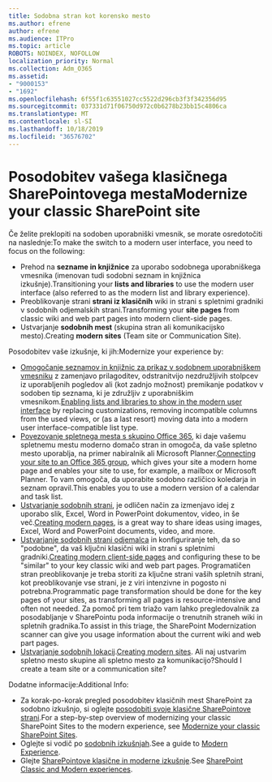 ```yaml
---
title: Sodobna stran kot korensko mesto
ms.author: efrene
author: efrene
ms.audience: ITPro
ms.topic: article
ROBOTS: NOINDEX, NOFOLLOW
localization_priority: Normal
ms.collection: Adm_O365
ms.assetid:
- "9000153"
- "1692"
ms.openlocfilehash: 6f55f1c63551027cc5522d296cb3f3f342356d95
ms.sourcegitcommit: 037331d71f06750d972c0b6278b23bb15c4806ca
ms.translationtype: MT
ms.contentlocale: sl-SI
ms.lasthandoff: 10/18/2019
ms.locfileid: "36576702"
---
```

# <a name="modernize-your-classic-sharepoint-site"></a><span data-ttu-id="9b31b-102">Posodobitev vašega klasičnega SharePointovega mesta</span><span class="sxs-lookup"><span data-stu-id="9b31b-102">Modernize your classic SharePoint site</span></span>

<span data-ttu-id="9b31b-103">Če želite preklopiti na sodoben uporabniški vmesnik, se morate osredotočiti na naslednje:</span><span class="sxs-lookup"><span data-stu-id="9b31b-103">To make the switch to a modern user interface, you need to focus on the following:</span></span>

- <span data-ttu-id="9b31b-104">Prehod na **sezname in knjižnice** za uporabo sodobnega uporabniškega vmesnika (imenovan tudi sodobni seznam in knjižnica izkušnje).</span><span class="sxs-lookup"><span data-stu-id="9b31b-104">Transitioning your **lists and libraries** to use the modern user interface (also referred to as the modern list and library experience).</span></span>
- <span data-ttu-id="9b31b-105">Preoblikovanje strani **strani iz klasičnih** wiki in strani s spletnimi gradniki v sodobnih odjemalskih strani.</span><span class="sxs-lookup"><span data-stu-id="9b31b-105">Transforming your **site pages** from classic wiki and web part pages into modern client-side pages.</span></span>
- <span data-ttu-id="9b31b-106">Ustvarjanje **sodobnih mest** (skupina stran ali komunikacijsko mesto).</span><span class="sxs-lookup"><span data-stu-id="9b31b-106">Creating **modern sites** (Team site or Communication Site).</span></span>

<span data-ttu-id="9b31b-107">Posodobitev vaše izkušnje, ki jih:</span><span class="sxs-lookup"><span data-stu-id="9b31b-107">Modernize your experience by:</span></span>
- <span data-ttu-id="9b31b-108">[Omogočanje seznamov in knjižnic za prikaz v sodobnem uporabniškem vmesniku](https://docs.microsoft.com/sharepoint/dev/transform/modernize-userinterface-lists-and-libraries) z zamenjavo prilagoditev, odstranitvijo nezdružljivih stolpcev iz uporabljenih pogledov ali (kot zadnjo možnost) premikanje podatkov v sodoben tip seznama, ki je združljiv z uporabniškim vmesnikom.</span><span class="sxs-lookup"><span data-stu-id="9b31b-108">[Enabling lists and libraries to show in the modern user interface](https://docs.microsoft.com/sharepoint/dev/transform/modernize-userinterface-lists-and-libraries) by replacing customizations, removing incompatible columns from the used views, or (as a last resort) moving data into a modern user interface-compatible list type.</span></span>
- <span data-ttu-id="9b31b-109">[Povezovanje spletnega mesta s skupino Office 365](https://docs.microsoft.com/sharepoint/dev/transform/modernize-connect-to-office365-group), ki daje vašemu spletnemu mestu moderno domačo stran in omogoča, da vaše spletno mesto uporablja, na primer nabiralnik ali Microsoft Planner.</span><span class="sxs-lookup"><span data-stu-id="9b31b-109">[Connecting your site to an Office 365 group](https://docs.microsoft.com/sharepoint/dev/transform/modernize-connect-to-office365-group), which gives your site a modern home page and enables your site to use, for example, a mailbox or Microsoft Planner.</span></span> <span data-ttu-id="9b31b-110">To vam omogoča, da uporabite sodobno različico koledarja in seznam opravil.</span><span class="sxs-lookup"><span data-stu-id="9b31b-110">This enables you to use a modern version of a calendar and task list.</span></span>
- <span data-ttu-id="9b31b-111">[Ustvarjanje sodobnih strani](https://support.office.com/article/create-and-use-modern-pages-on-a-sharepoint-site-b3d46deb-27a6-4b1e-87b8-df851e503dec), je odličen način za izmenjavo idej z uporabo slik, Excel, Word in PowerPoint dokumentov, video, in še več.</span><span class="sxs-lookup"><span data-stu-id="9b31b-111">[Creating modern pages](https://support.office.com/article/create-and-use-modern-pages-on-a-sharepoint-site-b3d46deb-27a6-4b1e-87b8-df851e503dec), is a great way to share ideas using images, Excel, Word and PowerPoint documents, video, and more.</span></span>
- <span data-ttu-id="9b31b-112">[Ustvarjanje sodobnih strani odjemalca](https://docs.microsoft.com/sharepoint/dev/transform/modernize-userinterface-site-pages) in konfiguriranje teh, da so "podobne", da vaš ključni klasični wiki in strani s spletnimi gradniki.</span><span class="sxs-lookup"><span data-stu-id="9b31b-112">[Creating modern client-side pages](https://docs.microsoft.com/sharepoint/dev/transform/modernize-userinterface-site-pages) and configuring these to be "similar" to your key classic wiki and web part pages.</span></span> <span data-ttu-id="9b31b-113">Programatičen stran preoblikovanje je treba storiti za ključne strani vaših spletnih strani, kot preoblikovanje vse strani, je z viri intenzivne in pogosto ni potrebna.</span><span class="sxs-lookup"><span data-stu-id="9b31b-113">Programmatic page transformation should be done for the key pages of your sites, as transforming all pages is resource-intensive and often not needed.</span></span> <span data-ttu-id="9b31b-114">Za pomoč pri tem triažo vam lahko pregledovalnik za posodabljanje v SharePointu poda informacije o trenutnih straneh wiki in spletnih gradnika.</span><span class="sxs-lookup"><span data-stu-id="9b31b-114">To assist in this triage, the SharePoint Modernization scanner can give you usage information about the current wiki and web part pages.</span></span>
- <span data-ttu-id="9b31b-115">[Ustvarjanje sodobnih lokacij](https://support.office.com/article/create-a-team-site-in-sharepoint-ef10c1e7-15f3-42a3-98aa-b5972711777d).</span><span class="sxs-lookup"><span data-stu-id="9b31b-115">[Creating modern sites](https://support.office.com/article/create-a-team-site-in-sharepoint-ef10c1e7-15f3-42a3-98aa-b5972711777d).</span></span> <span data-ttu-id="9b31b-116">Ali naj ustvarim spletno mesto skupine ali spletno mesto za komunikacijo?</span><span class="sxs-lookup"><span data-stu-id="9b31b-116">Should I create a team site or a communication site?</span></span>

<span data-ttu-id="9b31b-117">Dodatne informacije:</span><span class="sxs-lookup"><span data-stu-id="9b31b-117">Additional Info:</span></span> 
- <span data-ttu-id="9b31b-118">Za korak-po-korak pregled posodobitev klasičnih mest SharePoint za sodobno izkušnjo, si oglejte [posodobiti svoje klasične SharePointove strani](https://docs.microsoft.com/sharepoint/dev/transform/modernize-classic-sites).</span><span class="sxs-lookup"><span data-stu-id="9b31b-118">For a step-by-step overview of modernizing your classic SharePoint Sites to the modern experience, see [Modernize your classic SharePoint Sites](https://docs.microsoft.com/sharepoint/dev/transform/modernize-classic-sites).</span></span>
- <span data-ttu-id="9b31b-119">Oglejte si vodič po [sodobnih izkušnjah](https://docs.microsoft.com/sharepoint/guide-to-sharepoint-modern-experience).</span><span class="sxs-lookup"><span data-stu-id="9b31b-119">See a guide to [Modern Experience](https://docs.microsoft.com/sharepoint/guide-to-sharepoint-modern-experience).</span></span>
- <span data-ttu-id="9b31b-120">Glejte [SharePointove klasične in moderne izkušnje](https://support.office.com/article/sharepoint-classic-and-modern-experiences-5725c103-505d-4a6e-9350-300d3ec7d73f).</span><span class="sxs-lookup"><span data-stu-id="9b31b-120">See [SharePoint Classic and Modern experiences](https://support.office.com/article/sharepoint-classic-and-modern-experiences-5725c103-505d-4a6e-9350-300d3ec7d73f).</span></span> 




